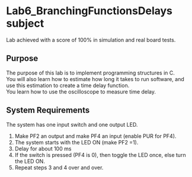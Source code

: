 # Lab6_BranchingFunctionsDelays subject

Lab achieved with a score of 100% in simulation and real board tests.

## Purpose

The purpose of this lab is to implement programming structures in C. \
You will also learn how to estimate how long it takes to run software, and use this estimation to create a time delay function. \
You learn how to use the oscilloscope to measure time delay. 

## System Requirements

The system has one input switch and one output LED.

1. Make PF2 an output and make PF4 an input (enable PUR for PF4). 
2. The system starts with the LED ON (make PF2 =1). 
3. Delay for about 100 ms
4. If the switch is pressed (PF4 is 0), then toggle the LED once, else turn the LED ON. 
5. Repeat steps 3 and 4 over and over.
